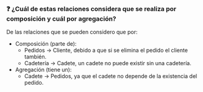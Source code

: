 ### :question: ¿Cuál de estas relaciones considera que se realiza por composición y cuál por agregación?
De las relaciones que se pueden considero que por:
- Composición (parte de):
    - Pedidos -> Cliente, debido a que si se elimina el pedido el cliente también.
    - Cadetería -> Cadete, un cadete no puede existir sin una cadetería.
- Agregación (tiene un):
    - Cadete -> Pedidos, ya que el cadete no depende de la existencia del pedido.